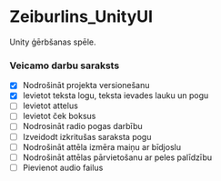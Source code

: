 # Zeiburlins_UnityUI
Unity ģērbšanas spēle.
### Veicamo darbu saraksts
- [x] Nodrošināt projekta versionešanu
- [x] Ievietot teksta logu, teksta ievades lauku un pogu
- [ ] Ievietot attelus
- [ ] Ievietot ček boksus
- [ ] Nodrosināt radio pogas darbību
- [ ]  Izveidodt izkritušas saraksta pogu
- [ ]  Nodrošināt attēla izmēra maiņu ar bīdjoslu 
- [ ]  Nodrošināt attēlas pārvietošanu ar peles palīdzību
- [ ]  Pievienot audio failus
